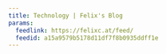 ```yaml
---
title: Technology | Felix's Blog
params:
  feedlink: https://felixc.at/feed/
  feedid: a15a9579b5178d11df7f8b0935ddff1e
---
```

